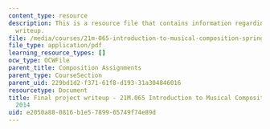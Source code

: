 ```yaml
---
content_type: resource
description: This is a resource file that contains information regarding final project
  writeup.
file: /media/courses/21m-065-introduction-to-musical-composition-spring-2014/e2050a880816b1e5789965749f74e89d_MIT21M_065S14_final_aduff.pdf
file_type: application/pdf
learning_resource_types: []
ocw_type: OCWFile
parent_title: Composition Assignments
parent_type: CourseSection
parent_uid: 229bd1d2-f371-61f8-d193-31a304846016
resourcetype: Document
title: Final project writeup - 21M.065 Introduction to Musical Composition Spring
  2014
uid: e2050a88-0816-b1e5-7899-65749f74e89d
---
```

